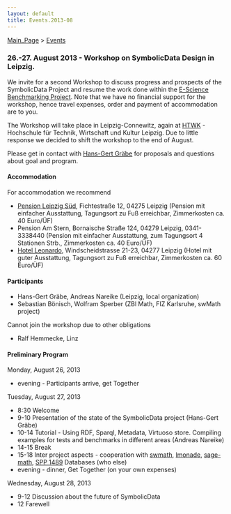 ```yaml
---
layout: default
title: Events.2013-08
---
```


[Main\_Page](Main_Page "wikilink") \> [Events](Events "wikilink")

### 26.-27. August 2013 - Workshop on SymbolicData Design in Leipzig.

We invite for a second Workshop to discuss progress and prospects of the SymbolicData Project and resume the work done within the [E-Science Benchmarking Project](Projects.EScience "wikilink"). Note that we have no financial support for the workshop, hence travel expenses, order and payment of accommodation are to you.

The Workshop will take place in Leipzig-Connewitz, again at [HTWK](http://www.htwk-leipzig.de) - Hochschule für Technik, Wirtschaft und Kultur Leipzig. Due to little response we decided to shift the workshop to the end of August.

Please get in contact with [Hans-Gert Gräbe](User:HGG "wikilink") for proposals and questions about goal and program.

#### Accommodation

For accommodation we recommend

-   [Pension Leipzig Süd](http://www.pension-leipzig-sued.de), Fichtestraße 12, 04275 Leipzig (Pension mit einfacher Ausstattung, Tagungsort zu Fuß erreichbar, Zimmerkosten ca. 40 Euro/ÜF)
-   Pension Am Stern, Bornaische Straße 124, 04279 Leipzig, 0341-3338440 (Pension mit einfacher Ausstattung, zum Tagungsort 4 Stationen Strb., Zimmerkosten ca. 40 Euro/ÜF)
-   [Hotel Leonardo](http://www.hotel-leonardo.de/main.htm), Windscheidstrasse 21-23, 04277 Leipzig (Hotel mit guter Ausstattung, Tagungsort zu Fuß erreichbar, Zimmerkosten ca. 60 Euro/ÜF)

#### Participants

-   Hans-Gert Gräbe, Andreas Nareike (Leipzig, local organization)
-   Sebastian Bönisch, Wolfram Sperber (ZBl Math, FIZ Karlsruhe, swMath project)

Cannot join the workshop due to other obligations

-   Ralf Hemmecke, Linz

#### Preliminary Program

Monday, August 26, 2013

-   evening - Participants arrive, get Together

Tuesday, August 27, 2013

-   8:30 Welcome
-   9-10 Presentation of the state of the SymbolicData project (Hans-Gert Gräbe)
-   10-14 Tutorial - Using RDF, Sparql, Metadata, Virtuoso store. Compiling examples for tests and benchmarks in different areas (Andreas Nareike)
-   14-15 Break
-   15-18 Inter project aspects - cooperation with [swmath](http://www.swmath.org), [lmonade](http://www.lmona.de/), [sage-math](http://www.sagemath.org), [SPP 1489](http://www.computeralgebra.de) Databases (who else)
-   evening - dinner, Get Together (on your own expenses)

Wednesday, August 28, 2013

-   9-12 Discussion about the future of SymbolicData
-   12 Farewell

